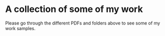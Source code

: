 # A collection of some of my work
Please go through the different PDFs and folders above to see some of my work samples.